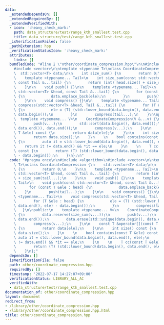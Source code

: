 ```yaml
---
data:
  _extendedDependsOn: []
  _extendedRequiredBy: []
  _extendedVerifiedWith:
  - icon: ':heavy_check_mark:'
    path: data_structure/test/range_kth_smallest.test.cpp
    title: data_structure/test/range_kth_smallest.test.cpp
  _isVerificationFailed: false
  _pathExtension: hpp
  _verificationStatusIcon: ':heavy_check_mark:'
  attributes:
    links: []
  bundledCode: "#line 2 \"other/coordinate_compression.hpp\"\n\n#include <algorithm>\n\
    #include <vector>\n\ntemplate <typename T>\nclass CoordinateCompression {\n  \
    \  std::vector<T> data;\n\n    int size_sum() {\n        return 0;\n    }\n\n\
    \    template <typename... Tail>\n    int size_sum(const std::vector<T> &head,\
    \ const Tail &...tail) {\n        return (int) head.size() + size_sum(tail...);\n\
    \    }\n\n    void push() {}\n\n    template <typename... Tail>\n    void push(const\
    \ std::vector<T> &head, const Tail &...tail) {\n        for (const T &ele : head)\
    \ {\n            data.emplace_back(ele);\n        }\n        push(tail...);\n\
    \    }\n\n    void compress() {}\n\n    template <typename... Tail>\n    void\
    \ compress(std::vector<T> &head, Tail &...tail) {\n        for (T &ele : head)\
    \ {\n            ele = (T) (std::lower_bound(data.begin(), data.end(), ele) -\
    \ data.begin());\n        }\n        compress(tail...);\n    }\n\npublic:\n  \
    \  template <typename... V>\n    CoordinateCompression(V &...v) {\n        data.reserve(size_sum(v...));\n\
    \        push(v...);\n        std::sort(data.begin(), data.end());\n        data.erase(std::unique(data.begin(),\
    \ data.end()), data.end());\n        compress(v...);\n    }\n\n    const T &operator[](const\
    \ T &ele) const {\n        return data[ele];\n    }\n\n    int size() const {\n\
    \        return data.size();\n    }\n    \n    bool contains(const T &ele) const\
    \ {\n        auto it = std::lower_bound(data.begin(), data.end(), ele);\n    \
    \    return it != data.end() && *it == ele;\n    }\n    \n    T cc(const T &ele)\
    \ const {\n        return (T) (std::lower_bound(data.begin(), data.end(), ele)\
    \ - data.begin());\n    }\n};\n"
  code: "#pragma once\n\n#include <algorithm>\n#include <vector>\n\ntemplate <typename\
    \ T>\nclass CoordinateCompression {\n    std::vector<T> data;\n\n    int size_sum()\
    \ {\n        return 0;\n    }\n\n    template <typename... Tail>\n    int size_sum(const\
    \ std::vector<T> &head, const Tail &...tail) {\n        return (int) head.size()\
    \ + size_sum(tail...);\n    }\n\n    void push() {}\n\n    template <typename...\
    \ Tail>\n    void push(const std::vector<T> &head, const Tail &...tail) {\n  \
    \      for (const T &ele : head) {\n            data.emplace_back(ele);\n    \
    \    }\n        push(tail...);\n    }\n\n    void compress() {}\n\n    template\
    \ <typename... Tail>\n    void compress(std::vector<T> &head, Tail &...tail) {\n\
    \        for (T &ele : head) {\n            ele = (T) (std::lower_bound(data.begin(),\
    \ data.end(), ele) - data.begin());\n        }\n        compress(tail...);\n \
    \   }\n\npublic:\n    template <typename... V>\n    CoordinateCompression(V &...v)\
    \ {\n        data.reserve(size_sum(v...));\n        push(v...);\n        std::sort(data.begin(),\
    \ data.end());\n        data.erase(std::unique(data.begin(), data.end()), data.end());\n\
    \        compress(v...);\n    }\n\n    const T &operator[](const T &ele) const\
    \ {\n        return data[ele];\n    }\n\n    int size() const {\n        return\
    \ data.size();\n    }\n    \n    bool contains(const T &ele) const {\n       \
    \ auto it = std::lower_bound(data.begin(), data.end(), ele);\n        return it\
    \ != data.end() && *it == ele;\n    }\n    \n    T cc(const T &ele) const {\n\
    \        return (T) (std::lower_bound(data.begin(), data.end(), ele) - data.begin());\n\
    \    }\n};"
  dependsOn: []
  isVerificationFile: false
  path: other/coordinate_compression.hpp
  requiredBy: []
  timestamp: '2022-07-17 14:27:07+09:00'
  verificationStatus: LIBRARY_ALL_AC
  verifiedWith:
  - data_structure/test/range_kth_smallest.test.cpp
documentation_of: other/coordinate_compression.hpp
layout: document
redirect_from:
- /library/other/coordinate_compression.hpp
- /library/other/coordinate_compression.hpp.html
title: other/coordinate_compression.hpp
---
```

